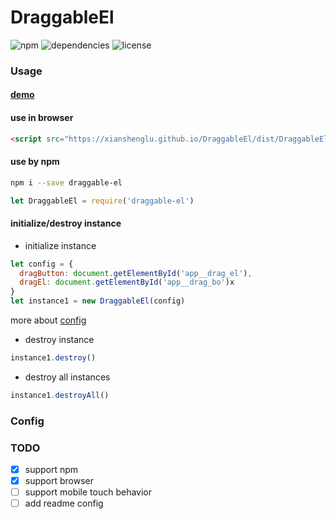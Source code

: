 # DraggableEl

![npm](https://img.shields.io/npm/v/draggable-el.svg) ![dependencies](https://img.shields.io/badge/dependencies-No%20dependency-brightgreen.svg) ![license](https://img.shields.io/badge/license-MIT-blue.svg)

### Usage

#### [demo](https://xianshenglu.github.io/DraggableEl/examples/index/index.html)

#### use in browser

```html
<script src="https://xianshenglu.github.io/DraggableEl/dist/DraggableEl.min.js"></script>
```

#### use by npm

```bash
npm i --save draggable-el
```

```js
let DraggableEl = require('draggable-el')
```

#### initialize/destroy instance

- initialize instance

```js
let config = {
  dragButton: document.getElementById('app__drag_el'),
  dragEl: document.getElementById('app__drag_bo')x
}
let instance1 = new DraggableEl(config)
```

more about [config](#Config)

- destroy instance

```js
instance1.destroy()
```

- destroy all instances

```js
instance1.destroyAll()
```

### Config

### TODO

- [x] support npm
- [x] support browser
- [ ] support mobile touch behavior
- [ ] add readme config
